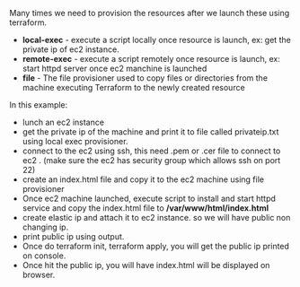 

Many times we need to provision the resources after we launch these using terraform.

- **local-exec** - execute a script locally once resource is launch, ex: get the private ip of ec2 instance.
- **remote-exec** - execute a script remotely once resource is launch, ex: start httpd server once ec2 manchine is launched
- **file** - The file provisioner used to copy files or directories from the machine executing Terraform to the newly created resource

In this example: 

- lunch an ec2 instance
- get the private ip of the machine and print it to file called privateip.txt using local exec provisioner.
- connect to the ec2 using ssh, this need .pem or .cer file to connect to ec2 . (make sure the ec2 has security group which allows ssh on port 22)
- create an index.html file and copy it to the ec2 machine using file provisioner
- Once ec2 machine launched, execute script to install and start httpd service and copy the index.html file to **/var/www/html/index.html**
- create elastic ip and attach it to ec2 instance. so we will have public non changing ip.
- print public ip using output.
- Once do terraform init, terraform apply, you will get the public ip printed on console. 
- Once hit the public ip, you will have index.html will be displayed on browser.